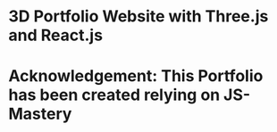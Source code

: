 # 3D Portfolio Website with Three.js and React.js

# Acknowledgement: This Portfolio has been created relying on JS-Mastery